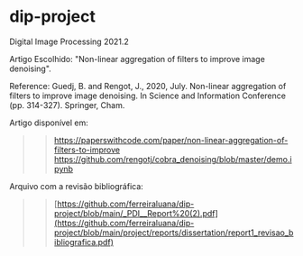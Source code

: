 # dip-project
Digital Image Processing 2021.2

Artigo Escolhido: "Non-linear aggregation of filters to improve image denoising".

Reference: Guedj, B. and Rengot, J., 2020, July. Non-linear aggregation of filters to improve image denoising. In Science and Information Conference (pp. 314-327). Springer, Cham.

Artigo disponível em: 
>> https://paperswithcode.com/paper/non-linear-aggregation-of-filters-to-improve
>> https://github.com/rengotj/cobra_denoising/blob/master/demo.ipynb

Arquivo com a revisão bibliográfica:
>> [https://github.com/ferreiraluana/dip-project/blob/main/_PDI__Report%20(2).pdf](https://github.com/ferreiraluana/dip-project/blob/main/project/reports/dissertation/report1_revisao_bibliografica.pdf)
